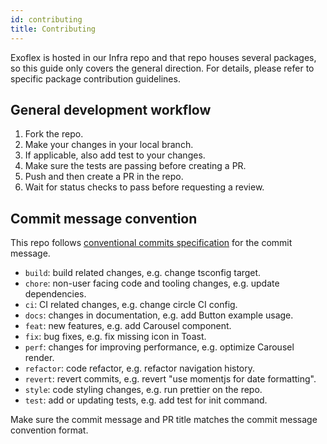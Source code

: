 ```yaml
---
id: contributing
title: Contributing
---
```


Exoflex is hosted in our Infra repo and that repo houses several packages, so this guide only covers the general direction.
For details, please refer to specific package contribution guidelines.

## General development workflow

1. Fork the repo.
2. Make your changes in your local branch.
3. If applicable, also add test to your changes.
4. Make sure the tests are passing before creating a PR.
5. Push and then create a PR in the repo.
6. Wait for status checks to pass before requesting a review.

## Commit message convention

This repo follows [conventional commits specification](https://www.conventionalcommits.org/en) for the commit message.

- `build`: build related changes, e.g. change tsconfig target.
- `chore`: non-user facing code and tooling changes, e.g. update dependencies.
- `ci`: CI related changes, e.g. change circle CI config.
- `docs`: changes in documentation, e.g. add Button example usage.
- `feat`: new features, e.g. add Carousel component.
- `fix`: bug fixes, e.g. fix missing icon in Toast.
- `perf`: changes for improving performance, e.g. optimize Carousel render.
- `refactor`: code refactor, e.g. refactor navigation history.
- `revert`: revert commits, e.g. revert "use momentjs for date formatting".
- `style`: code styling changes, e.g. run prettier on the repo.
- `test`: add or updating tests, e.g. add test for init command.

Make sure the commit message and PR title matches the commit message convention format.
